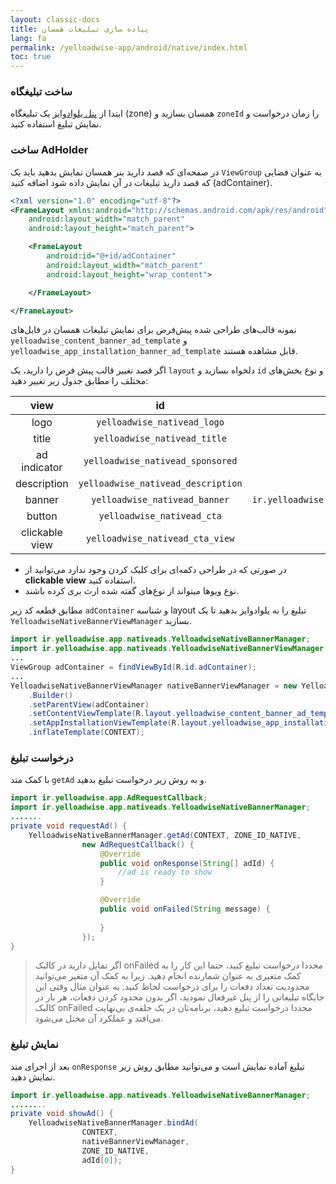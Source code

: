 ```yaml
---
layout: classic-docs
title: پیاده سازی تبلیغات همسان
lang: fa
permalink: /yelloadwise-app/android/native/index.html
toc: true
---
```


### ساخت تبلیغگاه
ابتدا از [پنل یلوادوایز](https://business.yelloadwise.ir/) یک تبلیغگاه (zone) همسان بسازید و `zoneId` را زمان درخواست و نمایش تبلیغ استفاده کنید.

### ساخت AdHolder
در صفحه‌ای که قصد دارید بنر همسان نمایش بدهید باید یک `ViewGroup` به عنوان فضایی که قصد دارید تبلیغات در آن نمایش داده شود اضافه کنید (adContainer).

```xml
<?xml version="1.0" encoding="utf-8"?>
<FrameLayout xmlns:android="http://schemas.android.com/apk/res/android"
    android:layout_width="match_parent"
    android:layout_height="match_parent">

    <FrameLayout
        android:id="@+id/adContainer"
        android:layout_width="match_parent"
        android:layout_height="wrap_content">

    </FrameLayout>

</FrameLayout>
```

نمونه قالب‌های طراحی شده پیش‌فرض برای نمایش تبلیغات همسان در فایل‌های `yelloadwise_content_banner_ad_template` و `yelloadwise_app_installation_banner_ad_template` قابل مشاهده هستند.

اگر قصد تغییر قالب پیش فرض را دارید، یک `layout` دلخواه  بسازید و `id` و نوع بخش‌های مختلف را مطابق جدول زیر تغییر دهید:

|       view       |              id              | type  |
|:------------:|:----------------------------:|:-:|
|     logo     |     `yelloadwise_nativead_logo`    | `ImageView`  |
|     title    |    `yelloadwise_nativead_title`    | `TextView`  |
| ad indicator |  `yelloadwise_nativead_sponsored`  | `View`  |
|  description | `yelloadwise_nativead_description` | `TextView`  |
|    banner    |    `yelloadwise_nativead_banner`   | `ir.yelloadwise.app.nativeads.views.RatioImageView`  |
|    button    |     `yelloadwise_nativead_cta`     | `TextView`  |
|    clickable view    |     `yelloadwise_nativead_cta_view`     | `View`  |


* در صورتی که در طراحی دکمه‌ای برای کلیک کردن وجود ندارد می‌توانید از **clickable view** استفاده کنید.
* نوع ویوها میتواند از نوع‌های گفته شده ارث بری کرده باشند.



مطابق قطعه کد زیر `adContainer` و شناسه layout تبلیغ را به یلوادوایز بدهید تا یک `YelloadwiseNativeBannerViewManager` بسازید.

```java
import ir.yelloadwise.app.nativeads.YelloadwiseNativeBannerManager;
import ir.yelloadwise.app.nativeads.YelloadwiseNativeBannerViewManager;;
...
ViewGroup adContainer = findViewById(R.id.adContainer);
...
YelloadwiseNativeBannerViewManager nativeBannerViewManager = new YelloadwiseNativeBannerManager
    .Builder()
    .setParentView(adContainer)
    .setContentViewTemplate(R.layout.yelloadwise_content_banner_ad_template)
    .setAppInstallationViewTemplate(R.layout.yelloadwise_app_installation_banner_ad_template)
    .inflateTemplate(CONTEXT);
```

### درخواست تبلیغ
با کمک متد `getAd` و به روش زیر درخواست تبلیغ بدهید.

```java
import ir.yelloadwise.app.AdRequestCallback;
import ir.yelloadwise.app.nativeads.YelloadwiseNativeBannerManager;
.......
private void requestAd() {
    YelloadwiseNativeBannerManager.getAd(CONTEXT, ZONE_ID_NATIVE,
                new AdRequestCallback() {
                    @Override
                    public void onResponse(String[] adId) {
                        //ad is ready to show
                    }

                    @Override
                    public void onFailed(String message) {
                        
                    }
                });
}
```

>اگر تمایل دارید در کالبک onFailed مجددا درخواست تبلیغ کنید، حتما این کار را به کمک متغیری به
عنوان شمارنده انجام دهید. زیرا به کمک آن متغیر می‌توانید محدودیت تعداد دفعات را برای
درخواست لحاظ کنید. به عنوان مثال وقتی این جایگاه تبلیغاتی را از پنل غیرفعال نمودید، اگر بدون
محدود کردن دفعات، هر بار در کالبک onFailed مجددا درخواست تبلیغ دهید، برنامه‌تان در یک حلقه‌ی
بی‌نهایت می‌افتد و عملکرد آن مختل می‌شود.

### نمایش تبلیغ
بعد از اجرای متد `onResponse` تبلیغ آماده نمایش است و می‌توانید مطابق روش زیر نمایش دهید.

```java
import ir.yelloadwise.app.nativeads.YelloadwiseNativeBannerManager;
........
private void showAd() {
    YelloadwiseNativeBannerManager.bindAd(
                CONTEXT,
                nativeBannerViewManager,
                ZONE_ID_NATIVE,
                adId[0]);
}                
```
